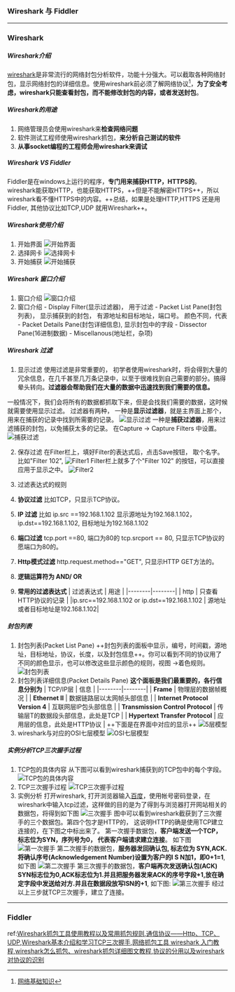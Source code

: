 ### Wireshark 与 Fiddler
***
### Wireshark

##### Wireshark介绍

[wireshark](http://www.wireshark.org/)是非常流行的网络封包分析软件，功能十分强大。可以截取各种网络封包，显示网络封包的详细信息。使用wireshark前必须了解网络协议[^1]，**为了安全考虑，wireshark只能查看封包，而不能修改封包的内容，或者发送封包**。

##### Wireshark的用途
  1. 网络管理员会使用wireshark来**检查网络问题**
  2. 软件测试工程师使用wireshark抓包，**来分析自己测试的软件**
  3. **从事socket编程的工程师会用wireshark来调试**

##### Wireshark VS Fiddler
Fiddler是在windows上运行的程序，**专门用来捕获HTTP，HTTPS的**。wireshark能获取HTTP，也能获取HTTPS，++但是不能解密HTTPS++，所以wireshark看不懂HTTPS中的内容。++总结，如果是处理HTTP,HTTPS 还是用Fiddler, 其他协议比如TCP,UDP 就用Wireshark++。

##### Wireshark使用介绍
  1. 开始界面
  ![开始界面](http://images.cnblogs.com/cnblogs_com/prayjourney/1041349/o_wireshark.png)
  2. 选择网卡
  ![选择网卡](http://images.cnblogs.com/cnblogs_com/prayjourney/1041349/o_%e9%80%89%e6%8b%a9%e7%bd%91%e5%8d%a1.png)
  3. 开始捕获
  ![开始捕获](http://images.cnblogs.com/cnblogs_com/prayjourney/1041349/o_wireshark%20%e6%93%8d%e4%bd%9c.png)

##### Wireshark 窗口介绍
  1. 窗口介绍
  ![窗口介绍](http://images.cnblogs.com/cnblogs_com/prayjourney/1041349/o_wireshark%e7%95%8c%e9%9d%a2.png)
  2. 窗口介绍
	- Display Filter(显示过滤器)，  用于过滤
	- Packet List Pane(封包列表)， 显示捕获到的封包， 有源地址和目标地址，端口号。 颜色不同，代表
	- Packet Details Pane(封包详细信息), 显示封包中的字段
	- Dissector Pane(16进制数据)
	- Miscellanous(地址栏，杂项)

##### Wireshark 过滤
1. 显示过滤
   使用过滤是非常重要的， 初学者使用wireshark时，将会得到大量的冗余信息，在几千甚至几万条记录中，以至于很难找到自己需要的部分。搞得晕头转向。**过滤器会帮助我们在大量的数据中迅速找到我们需要的信息。**

  一般情况下，我们会将所有的数据都抓取下来，但是会找我们需要的数据，这时候就需要使用显示过滤。
过滤器有两种，
  一种是**显示过滤器**，就是主界面上那个，用来在捕获的记录中找到所需要的记录。
  ![显示过滤](http://images.cnblogs.com/cnblogs_com/prayjourney/1041349/o_%e6%98%be%e7%a4%ba%e8%bf%87%e6%bb%a4.png)
  一种是**捕获过滤器**，用来过滤捕获的封包，以免捕获太多的记录。 在Capture -> Capture Filters 中设置。
  ![捕获过滤](http://images.cnblogs.com/cnblogs_com/prayjourney/1041349/o_%e6%8d%95%e8%8e%b7%e8%bf%87%e6%bb%a4.png)

2. 保存过滤
  在Filter栏上，填好Filter的表达式后，点击Save按钮， 取个名字。比如"Filter 102",
  ![Filter1](http://images.cnblogs.com/cnblogs_com/prayjourney/1041349/o_Filter1.png)
  Filter栏上就多了个"Filter 102" 的按钮，可以直接应用于显示之中。
  ![Filter2](http://images.cnblogs.com/cnblogs_com/prayjourney/1041349/t_Filter2.png)

3. 过滤表达式的规则
 1. **协议过滤**
 比如TCP，只显示TCP协议。
 2. **IP 过滤**
 比如 ip.src ==192.168.1.102 显示源地址为192.168.1.102，
 ip.dst==192.168.1.102, 目标地址为192.168.1.102
 3. **端口过滤**
 tcp.port ==80,  端口为80的
 tcp.srcport == 80,  只显示TCP协议的愿端口为80的。
 4. **Http模式过滤**
 http.request.method=="GET",   只显示HTTP GET方法的。
 5. **逻辑运算符为 AND/ OR**
 6. **常用的过滤表达式**
 | 过滤表达式 | 用途 |
 |--------|--------|
 |    http    |   只查看HTTP协议的记录     |
 |ip.src\==192.168.1.102 or ip.dst==192.168.1.102	| 源地址或者目标地址是192.168.1.102|


##### 封包列表
1. 封包列表(Packet List Pane)
  ++封包列表的面板中显示，编号，时间戳，源地址，目标地址，协议，长度，以及封包信息++。你可以看到不同的协议用了不同的颜色显示，也可以修改这些显示颜色的规则，视图 ->着色规则。
  ![封包列表](http://images.cnblogs.com/cnblogs_com/prayjourney/1041349/o_%e5%b0%81%e5%8c%85%e5%88%97%e8%a1%a8.png)
2. 封包列表详细信息(Packet Details Pane)
  **这个面板是我们最重要的，各行信息分别为**
  | TCP/IP层 | 信息 |
  |--------|--------|
  |  **Frame**       |  物理层的数据帧概况  |
  |  **Ethernet II** |  数据链路层以太网帧头部信息  |
  |  **Internet Protocol Version 4**   |  互联网层IP包头部信息  |
  |  **Transmission Control Protocol** |  传输层T的数据段头部信息，此处是TCP  |
  |  **Hypertext Transfer Protocol**   |  应用层的信息，此处是HTTP协议       |
  ++下面是在界面中对应的显示++
  ![5层模型](http://images.cnblogs.com/cnblogs_com/prayjourney/1041349/o_5%e5%b1%82%e6%a8%a1%e5%9e%8b.png)
3. wireshark与对应的OSI七层模型
  ![OSI七层模型](http://images.cnblogs.com/cnblogs_com/prayjourney/1041349/o_OSI%e4%b8%83%e5%b1%82%e6%a8%a1%e5%9e%8b.png)

##### 实例分析TCP三次握手过程
1. TCP包的具体内容
  从下图可以看到wireshark捕获到的TCP包中的每个字段。
  ![TCP包的具体内容](http://images.cnblogs.com/cnblogs_com/prayjourney/1041349/o_TCP%e5%8c%85%e5%85%b7%e4%bd%93%e5%ad%97%e6%ae%b5.png)
2. TCP三次握手过程
  ![TCP三次握手过程](http://images.cnblogs.com/cnblogs_com/prayjourney/1041349/o_n16.png)
3. 实例分析
打开wireshark, 打开浏览器输入[百度](http://www.baidu.com)，使用帐号密码登录，在wireshark中输入tcp过滤，这样做的目的是为了得到与浏览器打开网站相关的数据包，将得到如下图
  ![三次握手](http://images.cnblogs.com/cnblogs_com/prayjourney/1041349/o_%e4%b8%89%e6%ac%a1%e6%8f%a1%e6%89%8b%e8%bf%87%e7%a8%8b.png)
  图中可以看到wireshark截获到了三次握手的三个数据包。第四个包才是HTTP的， 这说明HTTP的确是使用TCP建立连接的，在下图之中标出来了。
  第一次握手数据包，**客户端发送一个TCP，标志位为SYN，序列号为0， 代表客户端请求建立连接**。 如下图
  ![第一次握手](http://images.cnblogs.com/cnblogs_com/prayjourney/1041349/o_%e7%ac%ac%e4%b8%80%e6%ac%a1%e6%8f%a1%e6%89%8b.png)
  第二次握手的数据包，**服务器发回确认包, 标志位为 SYN,ACK. 将确认序号(Acknowledgement Number)设置为客户的I S N加1，即0+1=1**, 如下图
  ![第二次握手](http://images.cnblogs.com/cnblogs_com/prayjourney/1041349/o_%e7%ac%ac%e4%ba%8c%e6%ac%a1%e6%8f%a1%e6%89%8b.png)
  第三次握手的数据包，**客户端再次发送确认包(ACK) SYN标志位为0,ACK标志位为1.并且把服务器发来ACK的序号字段+1,放在确定字段中发送给对方.并且在数据段放写ISN的+1**, 如下图:
  ![第三次握手](http://images.cnblogs.com/cnblogs_com/prayjourney/1041349/o_%e7%ac%ac%e4%b8%89%e6%ac%a1%e6%8f%a1%e6%89%8b.png)
  经过以上三步就TCP三次握手，建立了连接。
***
###  Fiddler


ref:[Wireshark抓包工具使用教程以及常用抓包规则](http://fangxin.blog.51cto.com/1125131/735178/),[通信协议——Http、TCP、UDP](http://www.cnblogs.com/xhwy/archive/2012/03/03/2378293.html),[Wireshark基本介绍和学习TCP三次握手](http://www.cnblogs.com/TankXiao/archive/2012/10/10/2711777.html),[网络抓包工具 wireshark 入门教程](http://www.cnblogs.com/52php/p/6262956.html),[wireshark怎么抓包、wireshark抓包详细图文教程](http://blog.csdn.net/holandstone/article/details/47026213),[协议的分用以及wireshark对协议的识别](http://www.cnblogs.com/Leo_wl/p/3308958.html)

[^1]:[网络基础知识](ttps://github.com/prayjourney/SummaryOfProgramming/blob/master/%E8%AE%A1%E7%AE%97%E6%9C%BA%E5%9F%BA%E7%A1%80/%E8%AE%A1%E7%AE%97%E6%9C%BA%E7%BD%91%E7%BB%9C/%E7%BD%91%E7%BB%9C%E5%9F%BA%E7%A1%80%E7%9F%A5%E8%AF%86.md)
